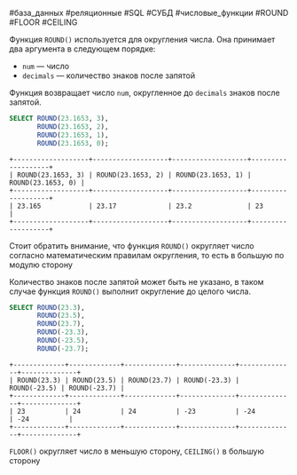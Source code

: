 #база_данных #реляционные #SQL #СУБД #числовые_функции #ROUND #FLOOR #CEILING

Функция `ROUND()` используется для округления числа. Она принимает два аргумента в следующем порядке:
- `num` — число
- `decimals` — количество знаков после запятой

Функция возвращает число `num`, округленное до `decimals` знаков после запятой.
```sql
SELECT ROUND(23.1653, 3),
       ROUND(23.1653, 2),
       ROUND(23.1653, 1),
       ROUND(23.1653, 0);
```
```
+-------------------+-------------------+-------------------+-------------------+
| ROUND(23.1653, 3) | ROUND(23.1653, 2) | ROUND(23.1653, 1) | ROUND(23.1653, 0) |
+-------------------+-------------------+-------------------+-------------------+
| 23.165            | 23.17             | 23.2              | 23                |
+-------------------+-------------------+-------------------+-------------------+
```
Стоит обратить внимание, что функция `ROUND()` округляет число согласно математическим правилам округления, то есть в большую по модулю сторону

Количество знаков после запятой может быть не указано, в таком случае функция `ROUND()` выполнит округление до целого числа.
```sql
SELECT ROUND(23.3),
       ROUND(23.5),
       ROUND(23.7),
       ROUND(-23.3),
       ROUND(-23.5),
       ROUND(-23.7);
```
```
+-------------+-------------+-------------+--------------+--------------+--------------+
| ROUND(23.3) | ROUND(23.5) | ROUND(23.7) | ROUND(-23.3) | ROUND(-23.5) | ROUND(-23.7) |
+-------------+-------------+-------------+--------------+--------------+--------------+
| 23          | 24          | 24          | -23          | -24          | -24          |
+-------------+-------------+-------------+--------------+--------------+--------------+
```

`FLOOR()` округляет число в меньшую сторону, `CEILING()` в большую сторону